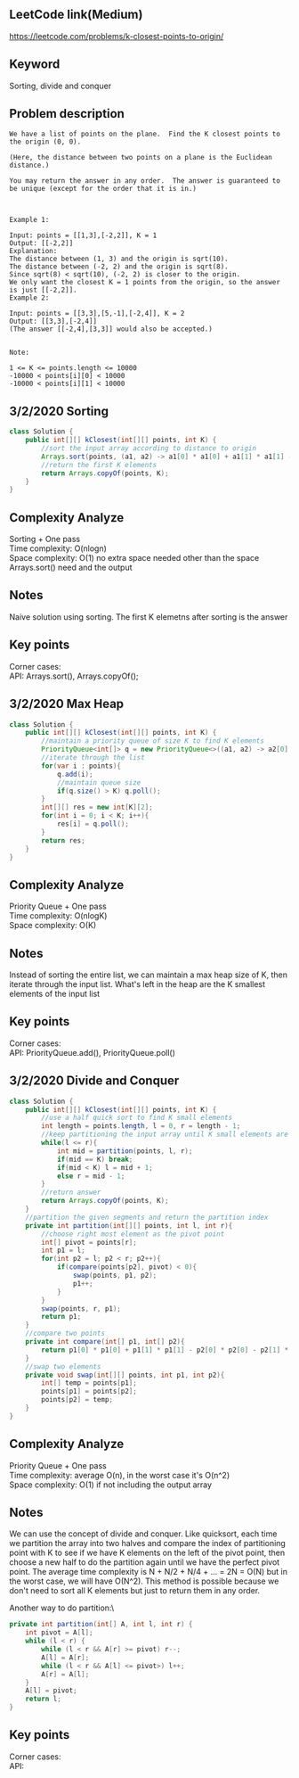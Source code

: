 ## LeetCode link(Medium)
https://leetcode.com/problems/k-closest-points-to-origin/

## Keyword
Sorting, divide and conquer

## Problem description
```
We have a list of points on the plane.  Find the K closest points to the origin (0, 0).

(Here, the distance between two points on a plane is the Euclidean distance.)

You may return the answer in any order.  The answer is guaranteed to be unique (except for the order that it is in.)

 

Example 1:

Input: points = [[1,3],[-2,2]], K = 1
Output: [[-2,2]]
Explanation: 
The distance between (1, 3) and the origin is sqrt(10).
The distance between (-2, 2) and the origin is sqrt(8).
Since sqrt(8) < sqrt(10), (-2, 2) is closer to the origin.
We only want the closest K = 1 points from the origin, so the answer is just [[-2,2]].
Example 2:

Input: points = [[3,3],[5,-1],[-2,4]], K = 2
Output: [[3,3],[-2,4]]
(The answer [[-2,4],[3,3]] would also be accepted.)
 

Note:

1 <= K <= points.length <= 10000
-10000 < points[i][0] < 10000
-10000 < points[i][1] < 10000
```
## 3/2/2020 Sorting

```java
class Solution {
    public int[][] kClosest(int[][] points, int K) {
        //sort the input array according to distance to origin
        Arrays.sort(points, (a1, a2) -> a1[0] * a1[0] + a1[1] * a1[1] - a2[0] * a2[0] - a2[1] * a2[1]);
        //return the first K elements
        return Arrays.copyOf(points, K);
    }
}
```

## Complexity Analyze
Sorting + One pass\
Time complexity: O(nlogn)\
Space complexity: O(1) no extra space needed other than the space Arrays.sort() need and the output

## Notes
Naive solution using sorting. The first K elemetns after sorting is the answer

## Key points
Corner cases: \
API: Arrays.sort(), Arrays.copyOf();

## 3/2/2020 Max Heap

```java
class Solution {
    public int[][] kClosest(int[][] points, int K) {
        //maintain a priority queue of size K to find K elements
        PriorityQueue<int[]> q = new PriorityQueue<>((a1, a2) -> a2[0] * a2[0] + a2[1] * a2[1] - a1[0] * a1[0] - a1[1] * a1[1]);
        //iterate through the list
        for(var i : points){
            q.add(i);
            //maintain queue size
            if(q.size() > K) q.poll();
        }
        int[][] res = new int[K][2];
        for(int i = 0; i < K; i++){
            res[i] = q.poll();
        }
        return res;
    }
}
```

## Complexity Analyze
Priority Queue + One pass\
Time complexity: O(nlogK)\
Space complexity: O(K)

## Notes
Instead of sorting the entire list, we can maintain a max heap size of K, then iterate through the input list. What's left in the heap are the K smallest elements of the input list

## Key points
Corner cases: \
API: PriorityQueue.add(), PriorityQueue.poll()

## 3/2/2020 Divide and Conquer

```java
class Solution {
    public int[][] kClosest(int[][] points, int K) {
        //use a half quick sort to find K small elements
        int length = points.length, l = 0, r = length - 1;
        //keep partitioning the input array until K small elements are on the left
        while(l <= r){
            int mid = partition(points, l, r);
            if(mid == K) break;
            if(mid < K) l = mid + 1;
            else r = mid - 1;
        }
        //return answer
        return Arrays.copyOf(points, K);
    }
    //partition the given segments and return the partition index
    private int partition(int[][] points, int l, int r){
        //choose right most element as the pivot point
        int[] pivot = points[r];
        int p1 = l;
        for(int p2 = l; p2 < r; p2++){
            if(compare(points[p2], pivot) < 0){
                swap(points, p1, p2);
                p1++;
            }
        }
        swap(points, r, p1);
        return p1;
    }
    //compare two points
    private int compare(int[] p1, int[] p2){
        return p1[0] * p1[0] + p1[1] * p1[1] - p2[0] * p2[0] - p2[1] * p2[1];
    }
    //swap two elements
    private void swap(int[][] points, int p1, int p2){
        int[] temp = points[p1];
        points[p1] = points[p2];
        points[p2] = temp;
    }
}
```

## Complexity Analyze
Priority Queue + One pass\
Time complexity: average O(n), in the worst case it's O(n^2)\
Space complexity: O(1) if not including the output array

## Notes
We can use the concept of divide and conquer. Like quicksort, each time we partition the array into two halves and compare the index of partitioning point with K to see if we have K elements on the left of the pivot point, then choose a new half to do the partition again until we have the perfect pivot point. The average time complexity is N + N/2 + N/4 + ... = 2N = O(N) but in the worst case, we will have O(N^2). This method is possible because we don't need to sort all K elements but just to return them in any order.

Another way to do partition:\
``` java
private int partition(int[] A, int l, int r) {
    int pivot = A[l];
    while (l < r) {
        while (l < r && A[r] >= pivot) r--;
        A[l] = A[r];
        while (l < r && A[l] <= pivot>) l++;
        A[r] = A[l];
    }
    A[l] = pivot;
    return l;
}
```

## Key points
Corner cases: \
API: 
